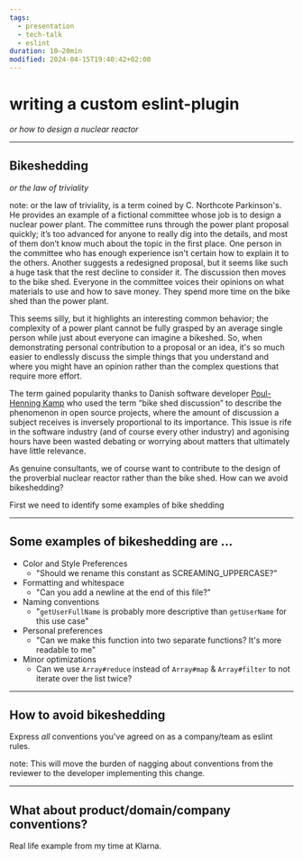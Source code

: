 ```yaml
---
tags:
  - presentation
  - tech-talk
  - eslint
duration: 10–20min
modified: 2024-04-15T19:40:42+02:00
---
```


# writing a custom eslint-plugin
_or how to design a nuclear reactor_

---

## Bikeshedding

_or the law of triviality_ <!-- element class="fragment" -->

note:  or the law of triviality, is a term coined by C. Northcote Parkinson's. He provides an example of a fictional committee whose job is to design a nuclear power plant. The committee runs through the power plant proposal quickly; it’s too advanced for anyone to really dig into the details, and most of them don’t know much about the topic in the first place. One person in the committee who has enough experience isn't certain how to explain it to the others. Another suggests a redesigned proposal, but it seems like such a huge task that the rest decline to consider it. The discussion then moves to the bike shed. Everyone in the committee voices their opinions on what materials to use and how to save money. They spend more time on the bike shed than the power plant.

This seems silly, but it highlights an interesting common behavior; the complexity of a power plant cannot be fully grasped by an average single person while just about everyone can imagine a bikeshed. So, when demonstrating personal contribution to a proposal or an idea, it's so much easier to endlessly discuss the simple things that you understand and where you might have an opinion rather than the complex questions that require more effort.

 The term gained popularity thanks to Danish software developer [Poul-Henning Kamp](https://en.wikipedia.org/wiki/Poul-Henning_Kamp) who used the term “bike shed discussion” to describe the phenomenon in open source projects, where the amount of discussion a subject receives is inversely proportional to its importance. This issue is rife in the software industry (and of course every other industry) and agonising hours have been wasted debating or worrying about matters that ultimately have little relevance.

As genuine consultants, we of course want to contribute to the design of the proverbial nuclear reactor rather than the bike shed. How can we avoid bikeshedding?

First we need to identify some examples of bike shedding

---

## Some examples of bikeshedding are ...

+ Color and Style Preferences
	+ "Should we rename this constant as SCREAMING_UPPERCASE?"
+ Formatting and whitespace
	+ "Can you add a newline at the end of this file?"
+ Naming conventions
	+ "`getUserFullName` is probably more descriptive than `getUserName` for this use case"
 + Personal preferences
	 + "Can we make this function into two separate functions? It's more readable to me"
 + Minor optimizations
	 + Can we use `Array#reduce` instead of `Array#map` & `Array#filter` to not iterate over the list twice?

---

## How to avoid bikeshedding

Express _all_ conventions you've agreed on as a company/team as eslint rules. 
<!-- element class="fragment" -->

note: This will move the burden of nagging about conventions from the reviewer to the developer implementing this change.

---

## What about product/domain/company conventions?

Real life example from my time at Klarna.

## 